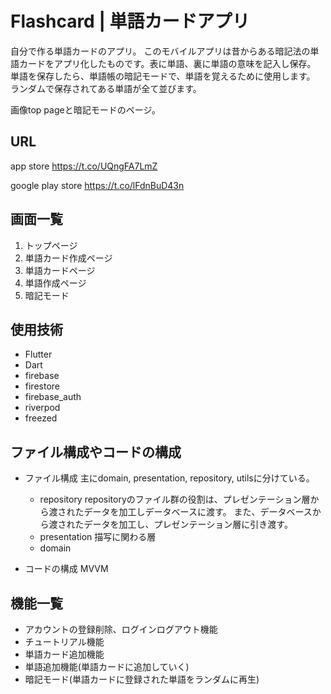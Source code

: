 # Flashcard | 単語カードアプリ
自分で作る単語カードのアプリ。
このモバイルアプリは昔からある暗記法の単語カードをアプリ化したものです。表に単語、裏に単語の意味を記入し保存。
単語を保存したら、単語帳の暗記モードで、単語を覚えるために使用します。
ランダムで保存されてある単語が全て並びます。

画像top pageと暗記モードのページ。

## URL

app store
https://t.co/UQngFA7LmZ

google play store
https://t.co/lFdnBuD43n

## 画面一覧
1. トップページ
2. 単語カード作成ページ
3. 単語カードページ
4. 単語作成ページ
5. 暗記モード



## 使用技術
- Flutter
- Dart
- firebase
- firestore
- firebase_auth
- riverpod
- freezed

## ファイル構成やコードの構成
- ファイル構成
  主にdomain, presentation, repository, utilsに分けている。
  - repository
    repositoryのファイル群の役割は、プレゼンテーション層から渡されたデータを加工しデータベースに渡す。
    また、データベースから渡されたデータを加工し、プレゼンテーション層に引き渡す。
  - presentation
    描写に関わる層
  - domain
    
    
- コードの構成
  MVVM

## 機能一覧
- アカウントの登録削除、ログインログアウト機能
- チュートリアル機能
- 単語カード追加機能
- 単語追加機能(単語カードに追加していく)
- 暗記モード(単語カードに登録された単語をランダムに再生)
  

